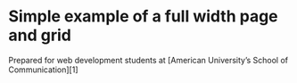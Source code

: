 # Simple example of a full width page and grid
Prepared for web development students at [American University’s School of Communication][1]
